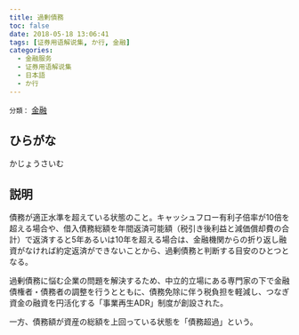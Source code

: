 ```yaml
---
title: 過剰債務
toc: false
date: 2018-05-18 13:06:41
tags: [证券用语解说集, か行, 金融]
categories:
  - 金融服务
  - 证券用语解说集
  - 日本語
  - か行
---
```


`分類：` [金融](/tags/金融/)

## ひらがな

かじょうさいむ

## 説明

債務が適正水準を超えている状態のこと。キャッシュフロー有利子倍率が10倍を超える場合や、借入債務総額を年間返済可能額（税引き後利益と減価償却費の合計）で返済すると5年あるいは10年を超える場合は、金融機関からの折り返し融資がなければ約定返済ができないことから、過剰債務と判断する目安のひとつとなる。

過剰債務に悩む企業の問題を解決するため、中立的立場にある専門家の下で金融債権者・債務者の調整を行うとともに、債務免除に伴う税負担を軽減し、つなぎ資金の融資を円活化する「事業再生ADR」制度が創設された。

一方、債務額が資産の総額を上回っている状態を「債務超過」という。
